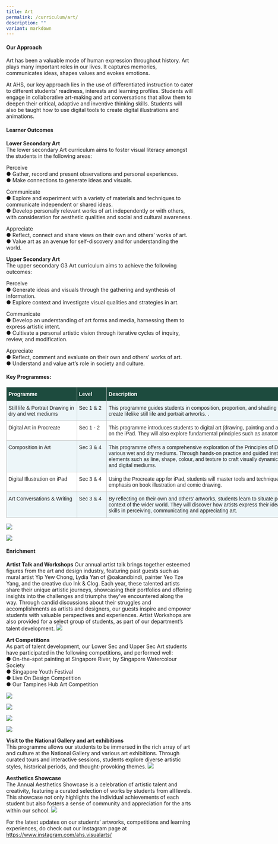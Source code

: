 ```yaml
---
title: Art
permalink: /curriculum/art/
description: ""
variant: markdown
---
```

#### Our Approach 
Art has been a valuable mode of human expression throughout history. Art plays many important roles in our lives. It captures memories, communicates ideas, shapes values and evokes emotions. 

At AHS, our key approach lies in the use of differentiated instruction to cater to different students’ readiness, interests and learning profiles. Students will engage in collaborative art-making and art conversations that allow them to deepen their critical, adaptive and inventive thinking skills. Students will also be taught how to use digital tools to create digital illustrations and animations.  


#### Learner Outcomes 

**Lower Secondary Art**<br>
The lower secondary Art curriculum aims to foster visual literacy amongst the students in the following areas:

Perceive<br>
●	Gather, record and present observations and personal experiences.<br>
●	Make connections to generate ideas and visuals.<br>

Communicate<br>
●	Explore and experiment with a variety of materials and techniques to communicate independent or shared ideas.<br>
●	Develop personally relevant works of art independently or with others, with consideration for aesthetic qualities and social and cultural awareness.<br>

Appreciate<br>
●	Reflect, connect and share views on their own and others’ works of art.<br>
●	Value art as an avenue for self-discovery and for understanding the world.<br>

**Upper Secondary Art**<br>
The upper secondary G3 Art curriculum aims to achieve the following outcomes:<br>

Perceive<br>
●	Generate ideas and visuals through the gathering and synthesis of information.<br>
●	Explore context and investigate visual qualities and strategies in art.<br>

Communicate<br>
●	Develop an understanding of art forms and media, harnessing them to express artistic intent.<br>
●	Cultivate a personal artistic vision through iterative cycles of inquiry, review, and modification.<br>

Appreciate<br>
●	Reflect, comment and evaluate on their own and others’ works of art.<br>
●	Understand and value art’s role in society and culture.<br>



#### Key Programmes:
<table class="tg" style="border-collapse:collapse;border-spacing:0;table-layout: fixed; width: 950px"><colgroup><col style="width: 190px"><col style="width: 80px"><col style="width: 680px"></colgroup><thead><tr><th style="background-color:#1d4b3e;border-color:#c0c0c0;border-style:solid;border-width:1px;color:#FFF;font-family:Arial, sans-serif;font-size:14px;font-weight:bold;overflow:hidden;padding:10px 5px;text-align:left;vertical-align:top;word-break:normal"><span style="font-weight:bold;color:#FFF;background-color:#1d4b3e">Programme</span></th><th style="background-color:#1d4b3e;border-color:#c0c0c0;border-style:solid;border-width:1px;color:#FFF;font-family:Arial, sans-serif;font-size:14px;font-weight:bold;overflow:hidden;padding:10px 5px;text-align:left;vertical-align:top;word-break:normal"><span style="font-weight:bold;color:#FFF;background-color:#1d4b3e">Level</span></th><th style="background-color:#1d4b3e;border-color:#c0c0c0;border-style:solid;border-width:1px;color:#FFF;font-family:Arial, sans-serif;font-size:14px;font-weight:bold;overflow:hidden;padding:10px 5px;text-align:left;vertical-align:top;word-break:normal"><span style="font-weight:bold;color:#FFF;background-color:#1d4b3e">Description</span></th></tr></thead><tbody>
	<tr><td style="background-color:#EDF6F9;border-color:#c0c0c0;border-style:solid;border-width:1px;color:#222;font-family:Arial, sans-serif;font-size:14px;overflow:hidden;padding:10px 5px;text-align:left;vertical-align:top;word-break:normal"><span style="color:#222;background-color:#EDF6F9">Still life &amp; Portrait Drawing in dry and wet mediums</span><br></td><td style="background-color:#EDF6F9;border-color:#c0c0c0;border-style:solid;border-width:1px;color:#222;font-family:Arial, sans-serif;font-size:14px;overflow:hidden;padding:10px 5px;text-align:left;vertical-align:top;word-break:normal"><span style="color:#222;background-color:#EDF6F9">Sec 1 &amp; 2 </span><br></td><td style="background-color:#EDF6F9;border-color:#c0c0c0;border-style:solid;border-width:1px;color:#222;font-family:Arial, sans-serif;font-size:14px;overflow:hidden;padding:10px 5px;text-align:left;vertical-align:top;word-break:normal"><span style="color:#222;background-color:#EDF6F9">This programme guides students in composition, proportion, and shading with dry and wet mediums to create lifelike still life and portrait artworks. .
</span><br></td></tr><tr><td style="background-color:#FFF;border-color:#c0c0c0;border-style:solid;border-width:1px;color:#222;font-family:Arial, sans-serif;font-size:14px;overflow:hidden;padding:10px 5px;text-align:left;vertical-align:top;word-break:normal"><span style="color:#222;background-color:#FFF">Digital Art in Procreate</span><br></td><td style="background-color:#FFF;border-color:#c0c0c0;border-style:solid;border-width:1px;color:#222;font-family:Arial, sans-serif;font-size:14px;overflow:hidden;padding:10px 5px;text-align:left;vertical-align:top;word-break:normal"><span style="color:#222;background-color:#FFF">Sec 1 - 2</span></td><td style="background-color:#FFF;border-color:#c0c0c0;border-style:solid;border-width:1px;color:#222;font-family:Arial, sans-serif;font-size:14px;overflow:hidden;padding:10px 5px;text-align:left;vertical-align:top;word-break:normal"><span style="color:#222;background-color:#FFF">This programme introduces students to digital art (drawing, painting and animation) using the Procreate app on the iPad. They will also explore fundamental principles such as anatomy and perspective. </span><br></td></tr><tr><td style="background-color:#EDF6F9;border-color:#c0c0c0;border-style:solid;border-width:1px;color:#222;font-family:Arial, sans-serif;font-size:14px;overflow:hidden;padding:10px 5px;text-align:left;vertical-align:top;word-break:normal"><span style="color:#222;background-color:#EDF6F9">Composition in Art</span></td><td style="background-color:#EDF6F9;border-color:#c0c0c0;border-style:solid;border-width:1px;color:#222;font-family:Arial, sans-serif;font-size:14px;overflow:hidden;padding:10px 5px;text-align:left;vertical-align:top;word-break:normal"><span style="color:#222;background-color:#EDF6F9">Sec 3 &amp; 4 </span></td><td style="background-color:#EDF6F9;border-color:#c0c0c0;border-style:solid;border-width:1px;color:#222;font-family:Arial, sans-serif;font-size:14px;overflow:hidden;padding:10px 5px;text-align:left;vertical-align:top;word-break:normal"><span style="color:#222;background-color:#EDF6F9">This programme offers a comprehensive exploration of the Principles of Design to create compositions in various wet and dry mediums. Through hands-on practice and guided instruction, students learn to utilise elements such as line, shape, colour, and texture to craft visually dynamic artworks using both traditional and digital mediums.</span><br></td></tr><tr><td style="background-color:#FFF;border-color:#c0c0c0;border-style:solid;border-width:1px;color:#222;font-family:Arial, sans-serif;font-size:14px;overflow:hidden;padding:10px 5px;text-align:left;vertical-align:top;word-break:normal"><span style="color:#222;background-color:#FFF">Digital Illustration on iPad</span></td><td style="background-color:#FFF;border-color:#c0c0c0;border-style:solid;border-width:1px;color:#222;font-family:Arial, sans-serif;font-size:14px;overflow:hidden;padding:10px 5px;text-align:left;vertical-align:top;word-break:normal"><span style="color:#222;background-color:#FFF">Sec 3 &amp; 4 </span></td><td style="background-color:#FFF;border-color:#c0c0c0;border-style:solid;border-width:1px;color:#222;font-family:Arial, sans-serif;font-size:14px;overflow:hidden;padding:10px 5px;text-align:left;vertical-align:top;word-break:normal"><span style="color:#222;background-color:#FFF">Using the Procreate app for iPad, students will master tools and techniques to create artworks, with an emphasis on book illustration and comic drawing.</span><br></td></tr><tr><td style="background-color:#EDF6F9;border-color:#c0c0c0;border-style:solid;border-width:1px;color:#222;font-family:Arial, sans-serif;font-size:14px;overflow:hidden;padding:10px 5px;text-align:left;vertical-align:top;word-break:normal"><span style="color:#222;background-color:#EDF6F9">Art Conversations &amp; Writing</span></td><td style="background-color:#EDF6F9;border-color:#c0c0c0;border-style:solid;border-width:1px;color:#222;font-family:Arial, sans-serif;font-size:14px;overflow:hidden;padding:10px 5px;text-align:left;vertical-align:top;word-break:normal"><span style="color:#222;background-color:#EDF6F9">Sec 3 &amp; 4</span></td><td style="background-color:#EDF6F9;border-color:#c0c0c0;border-style:solid;border-width:1px;color:#222;font-family:Arial, sans-serif;font-size:14px;overflow:hidden;padding:10px 5px;text-align:left;vertical-align:top;word-break:normal"><span style="color:#222;background-color:#EDF6F9">By reflecting on their own and others’ artworks, students learn to situate personal art making within the context of the wider world. They will discover how artists express their ideas and intent, and develop their skills in perceiving, communicating and appreciating art. </span></td></tr>
	</tbody></table>

![](/images/Curriculum/Art/2024_Art_01.jpg)

![](/images/Curriculum/Art/2024_Art_02.jpg)

#### Enrichment
**Artist Talk and Workshops**
Our annual artist talk brings together esteemed figures from the art and design industry, featuring past guests such as mural artist Yip Yew Chong, Lydia Yan of @oakandbindi, painter Yeo Tze Yang, and the creative duo Ink &amp; Clog. Each year, these talented artists share their unique artistic journeys, showcasing their portfolios and offering insights into the challenges and triumphs they've encountered along the way. Through candid discussions about their struggles and accomplishments as artists and designers, our guests inspire and empower students with valuable perspectives and experiences. Artist Workshops are also provided for a select group of students, as part of our department’s talent development.
![](/images/Curriculum/Art/2024_Art_03.jpg)

**Art Competitions** <br>
As part of talent development, our Lower Sec and Upper Sec Art students have participated in the following competitions, and performed well:<br>
●	On-the-spot painting at Singapore River, by Singapore Watercolour Society<br>
●	Singapore Youth Festival<br>
●	Live On Design Competition<br>
●	Our Tampines Hub Art Competition<br>

![](/images/Curriculum/Art/2024_Art_04.jpg)

![](/images/Curriculum/Art/2024_Art_05.jpg)

![](/images/Curriculum/Art/2024_Art_06.jpg)

![](/images/Curriculum/Art/2024_Art_07.jpg)

**Visit to the National Gallery and art exhibitions**<br>
This programme allows our students to be immersed in the rich array of art and culture at the National Gallery and various art exhibitions. Through curated tours and interactive sessions, students explore diverse artistic styles, historical periods, and thought-provoking themes. 
![](/images/Curriculum/Art/2024_Art_08.jpg)

**Aesthetics Showcase**<br>
The Annual Aesthetics Showcase is a celebration of artistic talent and creativity, featuring a curated selection of works by students from all levels. This showcase not only highlights the individual achievements of each student but also fosters a sense of community and appreciation for the arts within our school.
![](/images/Curriculum/Art/2024_Art_09.jpg)

For the latest updates on our students’ artworks, competitions and learning experiences, do check out our Instagram page at https://www.instagram.com/ahs.visualarts/ 
